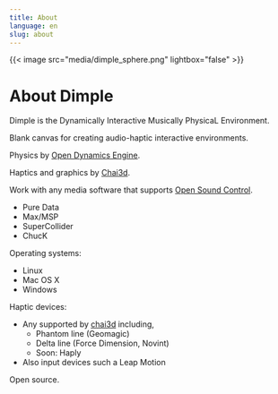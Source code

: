 ```yaml
---
title: About
language: en
slug: about
---
```


{{< image src="media/dimple_sphere.png" lightbox="false" >}}

# About Dimple

Dimple is the Dynamically Interactive Musically PhysicaL Environment.

Blank canvas for creating audio-haptic interactive environments.

Physics by [Open Dynamics Engine](http://opende.org).

Haptics and graphics by [Chai3d](http://chai3d.org).

Work with any media software that supports [Open Sound Control](http://opensoundcontrol.com).

  * Pure Data
  * Max/MSP
  * SuperCollider
  * ChucK

Operating systems:

  * Linux
  * Mac OS X
  * Windows

Haptic devices:

  * Any supported by [chai3d](http://chai3d.org) including,
    - Phantom line (Geomagic)
    - Delta line (Force Dimension, Novint)
    - Soon: Haply
  * Also input devices such a Leap Motion

Open source.
